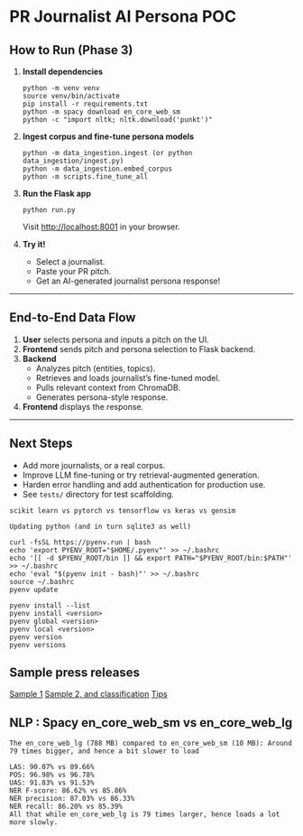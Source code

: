# PR Journalist AI Persona POC

## How to Run (Phase 3)

1. **Install dependencies**  
   ```
   python -m venv venv
   source venv/bin/activate
   pip install -r requirements.txt
   python -m spacy download en_core_web_sm
   python -c "import nltk; nltk.download('punkt')"
   ```

2. **Ingest corpus and fine-tune persona models**  
   ```
   python -m data_ingestion.ingest (or python data_ingestion/ingest.py)
   python -m data_ingestion.embed_corpus
   python -m scripts.fine_tune_all
   ```

3. **Run the Flask app**  
   ```
   python run.py
   ```
   Visit [http://localhost:8001](http://localhost:8001) in your browser.

4. **Try it!**
   - Select a journalist.
   - Paste your PR pitch.
   - Get an AI-generated journalist persona response!

---

## End-to-End Data Flow

1. **User** selects persona and inputs a pitch on the UI.
2. **Frontend** sends pitch and persona selection to Flask backend.
3. **Backend**
    - Analyzes pitch (entities, topics).
    - Retrieves and loads journalist’s fine-tuned model.
    - Pulls relevant context from ChromaDB.
    - Generates persona-style response.
4. **Frontend** displays the response.

---

## Next Steps

- Add more journalists, or a real corpus.
- Improve LLM fine-tuning or try retrieval-augmented generation.
- Harden error handling and add authentication for production use.
- See `tests/` directory for test scaffolding.


```
scikit learn vs pytorch vs tensorflow vs keras vs gensim
```

```
Updating python (and in turn sqlite3 as well)

curl -fsSL https://pyenv.run | bash
echo 'export PYENV_ROOT="$HOME/.pyenv"' >> ~/.bashrc
echo '[[ -d $PYENV_ROOT/bin ]] && export PATH="$PYENV_ROOT/bin:$PATH"' >> ~/.bashrc
echo 'eval "$(pyenv init - bash)"' >> ~/.bashrc
source ~/.bashrc
pyenv update

pyenv install --list
pyenv install <version>
pyenv global <version>
pyenv local <version>
pyenv version
pyenv versions
```

## Sample press releases
[Sample 1](https://prlab.co/blog/examples-of-press-release-by-type/)
[Sample 2, and classification](https://channelvmedia.com/blog/press-release-examples-by-type/)
[Tips](https://www.contentgrip.com/how-to-write-a-press-release-examples/)


## NLP : Spacy en_core_web_sm vs en_core_web_lg
```
The en_core_web_lg (788 MB) compared to en_core_web_sm (10 MB): Around 79 times bigger, and hence a bit slower to load

LAS: 90.07% vs 89.66%
POS: 96.98% vs 96.78%
UAS: 91.83% vs 91.53%
NER F-score: 86.62% vs 85.86%
NER precision: 87.03% vs 86.33%
NER recall: 86.20% vs 85.39%
All that while en_core_web_lg is 79 times larger, hence loads a lot more slowly.
```